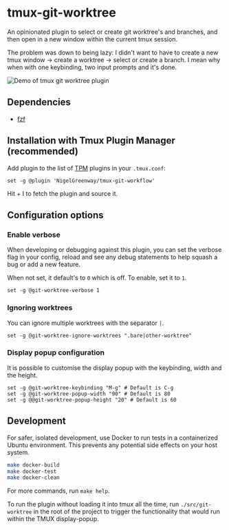 # tmux-git-worktree

An opinionated plugin to select or create git worktree's and branches, and then open in a new window within the current tmux session.

The problem was down to being lazy: I didn't want to have to create a new tmux window -> create a worktree -> select or create a branch. I mean why when with one keybinding, two input prompts and it's done.

![Demo of tmux git worktree plugin](./assets/demo.webp "Demo of Git Worktree tmux plugin")

## Dependencies

 - [fzf](https://github.com/junegunn/fzf)

## Installation with Tmux Plugin Manager (recommended)

Add plugin to the list of [TPM](https://github.com/tmux-plugins/tpm) plugins in your `.tmux.conf`:

```tmux
set -g @plugin 'NigelGreenway/tmux-git-workflow'
```

Hit <prefix> + I to fetch the plugin and source it.

## Configuration options

### Enable verbose

When developing or debugging against this plugin, you can set the verbose flag in your config, reload and see any debug statements to help squash a bug or add a new feature.

When not set, it default's to `0` which is off. To enable, set it to `1`.

```tmux
set -g @git-worktree-verbose 1
```

### Ignoring worktrees

You can ignore multiple worktrees with the separator `|`.

```tmux
set -g @git-worktree-ignore-worktrees ".bare|other-worktree"
```

### Display popup configuration

It is possible to customise the display popup with the keybinding, width and the height.

```tmux
set -g @git-worktree-keybinding "M-g" # Default is C-g
set -g @git-worktree-popup-width "90" # Default is 80
set -g @@git-worktree-popup-height "20" # Default is 60
```

## Development

For safer, isolated development, use Docker to run tests in a containerized Ubuntu environment. This prevents any potential side effects on your host system.

```bash
make docker-build
make docker-test
make docker-clean
```

For more commands, run `make help`.

To run the plugin without loading it into tmux all the time, run `./src/git-worktree` in the root of the project to trigger the functionality that would run within the TMUX display-popup.
